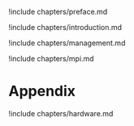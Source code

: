 
!include chapters/preface.md

!include chapters/introduction.md

!include chapters/management.md

!include chapters/mpi.md

# Appendix

!include chapters/hardware.md